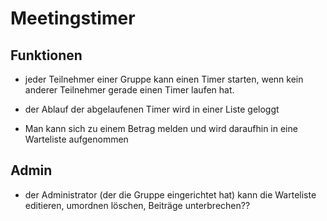 # Meetingstimer

## Funktionen

- jeder Teilnehmer einer Gruppe kann einen Timer starten,
  wenn kein anderer Teilnehmer gerade einen Timer laufen hat.

- der Ablauf der abgelaufenen Timer wird in einer Liste geloggt

- Man kann sich zu einem Betrag melden und wird daraufhin in eine Warteliste aufgenommen

## Admin

- der Administrator (der die Gruppe eingerichtet hat) kann die Warteliste
  editieren, umordnen löschen, Beiträge unterbrechen??
